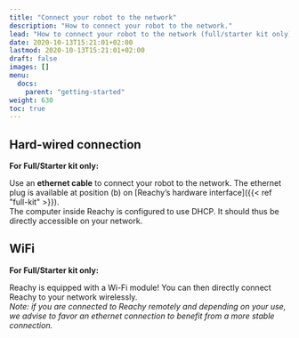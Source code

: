 ```yaml
---
title: "Connect your robot to the network"
description: "How to connect your robot to the network."
lead: "How to connect your robot to the network (full/starter kit only)."
date: 2020-10-13T15:21:01+02:00
lastmod: 2020-10-13T15:21:01+02:00
draft: false
images: []
menu: 
  docs:
    parent: "getting-started"
weight: 630
toc: true
---
```


## Hard-wired connection

**For Full/Starter kit only:**  

Use an **ethernet cable** to connect your robot to the network.
The ethernet plug is available at position (b) on [Reachy’s hardware interface]({{< ref "full-kit" >}}).  
The computer inside Reachy is configured to use DHCP. It should thus be directly accessible on your network.

## WiFi

**For Full/Starter kit only:**

Reachy is equipped with a Wi-Fi module! You can then directly connect Reachy to your network wirelessly.  
*Note: if you are connected to Reachy remotely and depending on your use, we advise to favor an ethernet connection to benefit from a more stable connection.*
